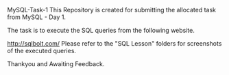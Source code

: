 MySQL-Task-1
This Repository is created for submitting the allocated task from MySQL - Day 1.

The task is to execute the SQL queries from the following website.

http://sqlbolt.com/
Please refer to the "SQL Lesson" folders for screenshots of the executed queries.

Thankyou and Awaiting Feedback.